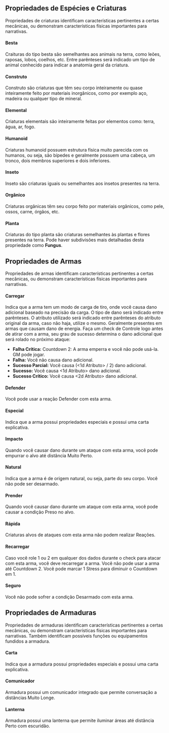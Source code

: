 ## Propriedades de Espécies e Criaturas

Propriedades de criaturas identificam características pertinentes a certas mecânicas, ou demonstram características físicas importantes para narrativas.

#### Besta
Craituras do tipo besta são semelhantes aos animais na terra, como leões, raposas, lobos, coelhos, etc. Entre parênteses será indicado um tipo de animal conhecido para indicar a anatomia geral da criatura.

#### Construto
Construto são criaturas que têm seu corpo inteiramente ou quase inteiramente feito por materiais inorgânicos, como por exemplo aço, madeira ou qualquer tipo de mineral.

#### Elemental
Criaturas elementais são inteiramente feitas por elementos como: terra, água, ar, fogo.

#### Humanoid
Criaturas humanoid possuem estrutura física muito parecida com os humanos, ou seja, são bípedes e geralmente possuem uma cabeça, um tronco, dois membros superiores e dois inferiores.

#### Inseto
Inseto são criaturas iguais ou semelhantes aos insetos presentes na terra.

#### Orgânico
Criaturas orgânicas têm seu corpo feito por materiais orgânicos, como pele, ossos, carne, órgãos, etc.

#### Planta
Criaturas do tipo planta são criaturas semelhantes às plantas e flores presentes na terra. Pode haver subdivisões mais detalhadas desta propriedade como **Fungus**.

## Propriedades de Armas

Propriedades de armas identificam características pertinentes a certas mecânicas, ou demonstram características físicas importantes para narrativas.

#### Carregar
Indica que a arma tem um modo de carga de tiro, onde você causa dano adicional baseado na precisão da carga. O tipo de dano será indicado entre parênteses. O atributo utilizado será indicado entre parênteses do atributo original da arma, caso não haja, utilize o mesmo. Geralmente presentes em armas que causam dano de energia. 
Faça um check de Controle logo antes de atirar com a arma, seu grau de sucesso determina o dano adicional que será rolado no próximo ataque:

- **Falha Crítica:** Countdown 2: A arma emperra e você não pode usá-la. GM pode jogar.
- **Falha:** Você não causa dano adicional.
- **Sucesso Parcial:** Você causa (<1d Atributo> / 2) dano adicional.
- **Sucesso:** Você causa <1d Atributo> dano adicional.
- **Sucesso Crítico:** Você causa <2d Atributo> dano adicional.

#### Defender
Você pode usar a reação Defender com esta arma.

#### Especial
Indica que a arma possui propriedades especiais e possui uma carta explicativa.

#### Impacto
Quando você causar dano durante um ataque com esta arma, você pode empurrar o alvo até distância Muito Perto.

#### Natural
Indica que a arma é de origem natural, ou seja, parte do seu corpo. Você não pode ser desarmado.

#### Prender
Quando você causar dano durante um ataque com esta arma, você pode causar a condição Preso no alvo.

#### Rápida
Criaturas alvos de ataques com esta arma não podem realizar Reações.

#### Recarregar
Caso você role 1 ou 2 em qualquer dos dados durante o check para atacar com esta arma, você deve recarregar a arma. Você não pode usar a arma até Countdown 2. Você pode marcar 1 Stress para diminuir o Countdown em 1.

#### Seguro
Você não pode sofrer a condição Desarmado com esta arma.

## Propriedades de Armaduras

Propriedades de armaduras identificam características pertinentes a certas mecânicas, ou demonstram características físicas importantes para narrativas. Também identificam possíveis funções ou equipamentos fundidos a armadura.

#### Carta
Indica que a armadura possui propriedades especiais e possui uma carta explicativa.

#### Comunicador
Armadura possui um comunicador integrado que permite conversação a distâncias Muito Longe.

#### Lanterna
Armadura possui uma lanterna que permite iluminar áreas até distância Perto com escuridão.